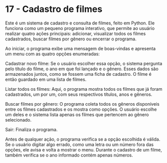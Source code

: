 # 17 - Cadastro de filmes

Este é um sistema de cadastro e consulta de filmes, feito em Python. Ele funciona como um pequeno programa interativo, que permite ao usuário realizar quatro ações principais: adicionar, visualizar todos os filmes cadastrados, buscar filmes por gênero ou encerrar o programa.

Ao iniciar, o programa exibe uma mensagem de boas-vindas e apresenta um menu com as quatro opções enumeradas:

Cadastrar novo filme: Se o usuário escolher essa opção, o sistema pergunta pelo título do filme, o ano em que foi lançado e o gênero. Esses dados são armazenados juntos, como se fossem uma ficha de cadastro. O filme é então guardado em uma lista de filmes.

Listar todos os filmes: Aqui, o programa mostra todos os filmes que já foram cadastrados, um por um, com seus respectivos títulos, anos e gêneros.

Buscar filmes por gênero: O programa coleta todos os gêneros disponíveis entre os filmes cadastrados e os mostra como opções. O usuário escolhe um deles e o sistema lista apenas os filmes que pertencem ao gênero selecionado.

Sair: Finaliza o programa.

Antes de qualquer ação, o programa verifica se a opção escolhida é válida. Se o usuário digitar algo errado, como uma letra ou um número fora das opções, ele avisa e volta a mostrar o menu. Durante o cadastro de um filme, também verifica se o ano informado contém apenas números.